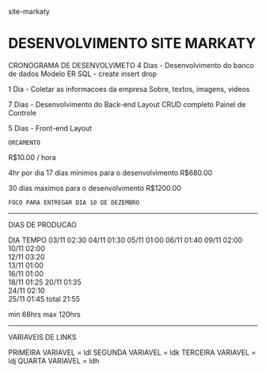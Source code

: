 site-markaty
# DESENVOLVIMENTO SITE MARKATY

CRONOGRAMA DE DESENVOLVIMETO
4 Dias - Desenvolvimento do banco de dados
    Modelo ER
    SQL - create insert drop

1 Dia - Coletar as informacoes da empresa
    Sobre, textos, imagens, videos

7 Dias - Desenvolvimento do Back-end
    Layout 
    CRUD completo
    Painel de Controle

5 Dias - Front-end
    Layout

    ORCAMENTO
R$10.00 / hora

4hr por dia 
17 dias minimos para o desenvolvimento 
    R$680.00

30 dias maximos para o desenvolvimento
    R$1200.00

    FOCO PARA ENTREGAR DIA 10 DE DEZEMBRO

--------------------------------------------------

DIAS DE PRODUCAO 

DIA         TEMPO 
03/11       02:30
04/11       01:30
05/11       01:00
06/11       01:40
09/11       02:00
10/11       02:00   
12/11       03:20   
13/11       01:00   
16/11       01:00   
18/11       01:25
20/11       01:35   
24/11       02:10  
25/11       01:45   total 21:55 

min 68hrs
max 120hrs

--------------------------------------------------
VARIAVEIS DE LINKS

PRIMEIRA VARIAVEL = ldl
SEGUNDA VARIAVEL = ldk
TERCEIRA VARIAVEL = ldj
QUARTA VARIAVEL = ldh